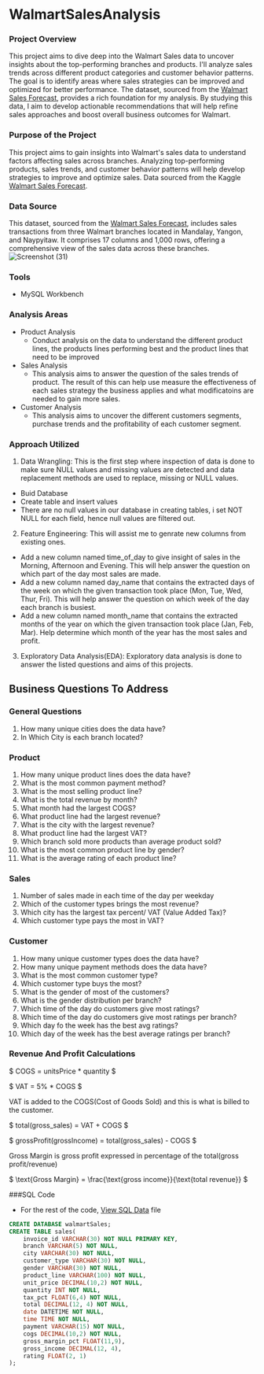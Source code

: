 # WalmartSalesAnalysis

### Project Overview
This project aims to dive deep into the Walmart Sales data to uncover insights about the top-performing branches and products. I'll analyze sales trends across different product categories and customer behavior patterns. The goal is to identify areas where sales strategies can be improved and optimized for better performance. The dataset, sourced from the [Walmart Sales Forecast](https://kaggle.com), provides a rich foundation for my analysis. By studying this data, I aim to develop actionable recommendations that will help refine sales approaches and boost overall business outcomes for Walmart.

### Purpose of the Project
This project aims to gain insights into Walmart's sales data to understand factors affecting sales across branches. Analyzing top-performing products, sales trends, and customer behavior patterns will help develop strategies to improve and optimize sales. Data sourced from the Kaggle [Walmart Sales Forecast](https//kaggle.com).

### Data Source
This dataset, sourced from the [Walmart Sales Forecast](https//kaggle.com), includes sales transactions from three Walmart branches located in Mandalay, Yangon, and Naypyitaw. It comprises 17 columns and 1,000 rows, offering a comprehensive view of the sales data across these branches.
![Screenshot (31)](https://github.com/user-attachments/assets/6f4773b8-53ec-4e30-bc93-7b9781a3abb3)

### Tools
- MySQL Workbench

### Analysis Areas

- Product Analysis
   - Conduct analysis on the data to understand the different product lines, the products lines performing best and the product lines that need to be improved
- Sales Analysis
   - This analysis aims to answer the question of the sales trends of product. The result of this can help use measure the effectiveness of each sales strategy the business applies and what modificatoins are needed to gain more sales.
- Customer Analysis
   - This analysis aims to uncover the different customers segments, purchase trends and the profitability of each customer segment.

### Approach Utilized

1. Data Wrangling: This is the first step where inspection of data is done to make sure NULL values and missing values are detected and data replacement methods are used to replace, missing or NULL values.
- Buid Database
- Create table and insert values
- There are no null values in our database in creating tables, i set NOT NULL for each field, hence null values are filtered out.

 2. Feature Engineering: This will assist me to genrate new columns from existing ones.

  - Add a new column named time_of_day to give insight of sales in the Morning, Afternoon and Evening. This will help answer the question on which part of the day most sales are made.
  - Add a new column named day_name that contains the extracted days of the week on which the given transaction took place (Mon, Tue, Wed, Thur, Fri). This will help answer the question on which week of the day each branch is busiest.
  - Add a new column named month_name that contains the extracted months of the year on which the given transaction took place (Jan, Feb, Mar). Help determine which month of the year has the most sales and profit.  

3. Exploratory Data Analysis(EDA): Exploratory data analysis is done to answer the listed questions and aims of this projects.

## Business Questions To Address

### General Questions
1. How many unique cities does the data have?
2. In Which City is each branch located?

### Product
1. How many unique product lines does the data have?
2. What is the most common payment method?
3. What is the most selling product line?
4. What is the total revenue by month?
5. What month had the largest COGS?
6. What product line had the largest revenue?
7. What is the city with the largest revenue?
8. What product line had the largest VAT?
9. Which branch sold more products than average product sold?
10. What is the most common product line by gender?
11. What is the average rating of each product line?

### Sales
1. Number of sales made in each time of the day per weekday
2. Which of the customer types brings the most revenue?
3. Which city has the largest tax percent/ VAT (Value Added Tax)?
4. Which customer type pays the most in VAT?

### Customer   
1. How many unique customer types does the data have?
2. How many unique payment methods does the data have?
3. What is the most common customer type?
4. Which customer type buys the most?
5. What is the gender of most of the customers?
6. What is the gender distribution per branch?
7. Which time of the day do customers give most ratings?
8. Which time of the day do customers give most ratings per branch?
9. Which day fo the week has the best avg ratings?
10. Which day of the week has the best average ratings per branch?

### Revenue And Profit Calculations
$ COGS = unitsPrice * quantity $

$ VAT = 5% * COGS $

VAT is added to the COGS(Cost of Goods Sold) and this is what is billed to the customer.

$ total(gross_sales) = VAT + COGS $

$ grossProfit(grossIncome) = total(gross_sales) - COGS $

Gross Margin is gross profit expressed in percentage of the total(gross profit/revenue)

$ \text{Gross Margin} = \frac{\text{gross income}}{\text{total revenue}} $

###SQL Code
- For the rest of the code, [View SQL Data](Data.sql)
 file


```sql
CREATE DATABASE walmartSales;
CREATE TABLE sales(
	invoice_id VARCHAR(30) NOT NULL PRIMARY KEY,
    branch VARCHAR(5) NOT NULL,
    city VARCHAR(30) NOT NULL,
    customer_type VARCHAR(30) NOT NULL,
    gender VARCHAR(30) NOT NULL,
    product_line VARCHAR(100) NOT NULL,
    unit_price DECIMAL(10,2) NOT NULL,
    quantity INT NOT NULL,
    tax_pct FLOAT(6,4) NOT NULL,
    total DECIMAL(12, 4) NOT NULL,
    date DATETIME NOT NULL,
    time TIME NOT NULL,
    payment VARCHAR(15) NOT NULL,
    cogs DECIMAL(10,2) NOT NULL,
    gross_margin_pct FLOAT(11,9),
    gross_income DECIMAL(12, 4),
    rating FLOAT(2, 1)
);  




